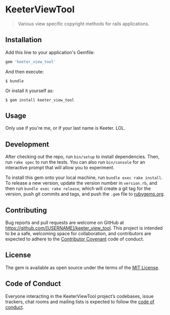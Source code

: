 # KeeterViewTool

> Various view specific copyright methods for rails applications.
## Installation

Add this line to your application's Gemfile:

```ruby
gem 'keeter_view_tool'
```

And then execute:

    $ bundle

Or install it yourself as:

    $ gem install keeter_view_tool

## Usage

Only use if you're me, or if your last name is Keeter. LOL.

## Development

After checking out the repo, run `bin/setup` to install dependencies. Then, run `rake spec` to run the tests. You can also run `bin/console` for an interactive prompt that will allow you to experiment.

To install this gem onto your local machine, run `bundle exec rake install`. To release a new version, update the version number in `version.rb`, and then run `bundle exec rake release`, which will create a git tag for the version, push git commits and tags, and push the `.gem` file to [rubygems.org](https://rubygems.org).

## Contributing

Bug reports and pull requests are welcome on GitHub at https://github.com/[USERNAME]/keeter_view_tool. This project is intended to be a safe, welcoming space for collaboration, and contributors are expected to adhere to the [Contributor Covenant](http://contributor-covenant.org) code of conduct.

## License

The gem is available as open source under the terms of the [MIT License](https://opensource.org/licenses/MIT).

## Code of Conduct

Everyone interacting in the KeeterViewTool project’s codebases, issue trackers, chat rooms and mailing lists is expected to follow the [code of conduct](https://github.com/[USERNAME]/keeter_view_tool/blob/master/CODE_OF_CONDUCT.md).
